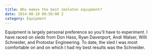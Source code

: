 ```yaml
---
title: Who makes the best skeleton equipment?
date: 2014-08-10 00:50:00 Z
category: Equipment
---
```


Equipment is largely personal preference so you'll have to experiment. I have raced on sleds from Don Hass, Ryan Davenport, Andi Walser, Willi Schneider, and Protostar Engineering. To date, the sled I was most comfortable on and on which I had my best results was the Schneider.    
